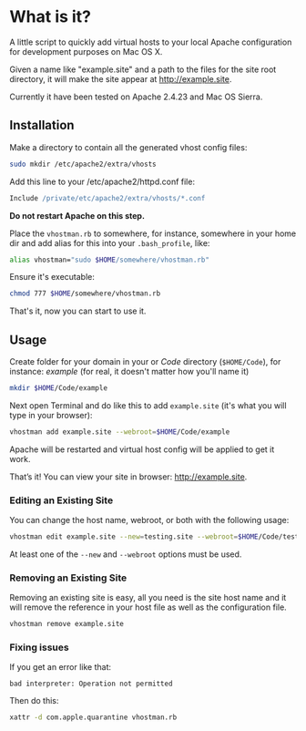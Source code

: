 # What is it?

A little script to quickly add virtual hosts to your local Apache configuration for development purposes on Mac OS X.

Given a name like "example.site" and a path to the files for the site root directory, it will make the site appear at http://example.site.

Currently it have been tested on Apache 2.4.23 and Mac OS Sierra.

## Installation

Make a directory to contain all the generated vhost config files:

```sh
sudo mkdir /etc/apache2/extra/vhosts
```

Add this line to your /etc/apache2/httpd.conf file:

```apache
Include /private/etc/apache2/extra/vhosts/*.conf
```

**Do not restart Apache on this step.**

Place the `vhostman.rb` to somewhere, for instance, somewhere in your home dir and add alias for this into your `.bash_profile`, like:

```sh
alias vhostman="sudo $HOME/somewhere/vhostman.rb"
```

Ensure it's executable:

```sh
chmod 777 $HOME/somewhere/vhostman.rb
```

That's it, now you can start to use it.

## Usage

Create folder for your domain in your or *Code* directory (`$HOME/Code`), for instance: *example* (for real, it doesn't matter how you'll name it)

```sh
mkdir $HOME/Code/example
```

Next open Terminal and do like this to add `example.site` (it's what you will type in your browser):

```sh
vhostman add example.site --webroot=$HOME/Code/example
```

Apache will be restarted and virtual host config will be applied to get it work.

That’s it! You can view your site in browser: http://example.site.

### Editing an Existing Site
You can change the host name, webroot, or both with the following usage:

```sh
vhostman edit example.site --new=testing.site --webroot=$HOME/Code/testing
```

At least one of the ```--new``` and ```--webroot``` options must be used.

### Removing an Existing Site
Removing an existing site is easy, all you need is the site host name and it will remove the reference in your host file as well as the configuration file.

```sh
vhostman remove example.site
```

### Fixing issues

If you get an error like that:

    bad interpreter: Operation not permitted

Then do this:
```sh
xattr -d com.apple.quarantine vhostman.rb
```


